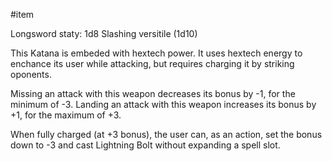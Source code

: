 #item 

Longsword staty: 1d8 Slashing versitile (1d10)

This Katana is embeded with hextech power. It uses hextech energy to enchance its user while attacking, but requires charging it by striking oponents.

Missing an attack with this weapon decreases its bonus by -1, for the minimum of -3.
Landing an attack with this weapon increases its bonus by +1, for the maximum of +3.

When fully charged (at +3 bonus), the user can, as an action, set the bonus down to -3 and cast Lightning Bolt without expanding a spell slot.


